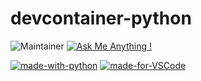 # devcontainer-python

![Maintainer](https://img.shields.io/badge/maintainer-bastgau-blue)
[![Ask Me Anything !](https://img.shields.io/badge/Ask%20me-anything-1abc9c.svg)](https://gitHub.com/bastgau)

[![made-with-python](https://img.shields.io/badge/Made%20with-Python-1f425f.svg)](https://www.python.org/)
[![made-for-VSCode](https://img.shields.io/badge/Made%20for-VSCode-1f425f.svg)](https://code.visualstudio.com/)
